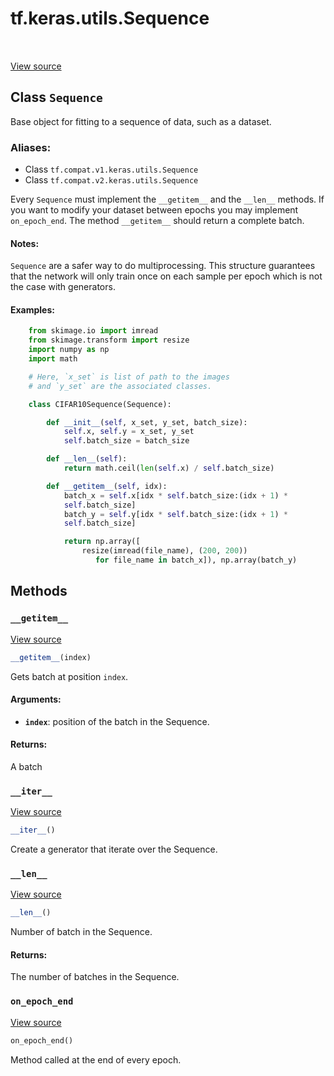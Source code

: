 <div itemscope itemtype="http://developers.google.com/ReferenceObject">
<meta itemprop="name" content="tf.keras.utils.Sequence" />
<meta itemprop="path" content="Stable" />
<meta itemprop="property" content="__getitem__"/>
<meta itemprop="property" content="__iter__"/>
<meta itemprop="property" content="__len__"/>
<meta itemprop="property" content="on_epoch_end"/>
</div>

# tf.keras.utils.Sequence

<!-- Insert buttons -->

<table class="tfo-notebook-buttons tfo-api" align="left">
</table>

<a target="_blank" href="/code/stable/tensorflow/python/keras/utils/data_utils.py">View source</a>



## Class `Sequence`

<!-- Start diff -->
Base object for fitting to a sequence of data, such as a dataset.



### Aliases:

* Class `tf.compat.v1.keras.utils.Sequence`
* Class `tf.compat.v2.keras.utils.Sequence`


<!-- Placeholder for "Used in" -->

Every `Sequence` must implement the `__getitem__` and the `__len__` methods.
If you want to modify your dataset between epochs you may implement
`on_epoch_end`.
The method `__getitem__` should return a complete batch.

#### Notes:



`Sequence` are a safer way to do multiprocessing. This structure guarantees
that the network will only train once
 on each sample per epoch which is not the case with generators.

#### Examples:



```python
    from skimage.io import imread
    from skimage.transform import resize
    import numpy as np
    import math

    # Here, `x_set` is list of path to the images
    # and `y_set` are the associated classes.

    class CIFAR10Sequence(Sequence):

        def __init__(self, x_set, y_set, batch_size):
            self.x, self.y = x_set, y_set
            self.batch_size = batch_size

        def __len__(self):
            return math.ceil(len(self.x) / self.batch_size)

        def __getitem__(self, idx):
            batch_x = self.x[idx * self.batch_size:(idx + 1) *
            self.batch_size]
            batch_y = self.y[idx * self.batch_size:(idx + 1) *
            self.batch_size]

            return np.array([
                resize(imread(file_name), (200, 200))
                   for file_name in batch_x]), np.array(batch_y)
```

## Methods

<h3 id="__getitem__"><code>__getitem__</code></h3>

<a target="_blank" href="/code/stable/tensorflow/python/keras/utils/data_utils.py">View source</a>

``` python
__getitem__(index)
```

Gets batch at position `index`.


#### Arguments:


* <b>`index`</b>: position of the batch in the Sequence.


#### Returns:

A batch


<h3 id="__iter__"><code>__iter__</code></h3>

<a target="_blank" href="/code/stable/tensorflow/python/keras/utils/data_utils.py">View source</a>

``` python
__iter__()
```

Create a generator that iterate over the Sequence.


<h3 id="__len__"><code>__len__</code></h3>

<a target="_blank" href="/code/stable/tensorflow/python/keras/utils/data_utils.py">View source</a>

``` python
__len__()
```

Number of batch in the Sequence.


#### Returns:

The number of batches in the Sequence.


<h3 id="on_epoch_end"><code>on_epoch_end</code></h3>

<a target="_blank" href="/code/stable/tensorflow/python/keras/utils/data_utils.py">View source</a>

``` python
on_epoch_end()
```

Method called at the end of every epoch.
    



